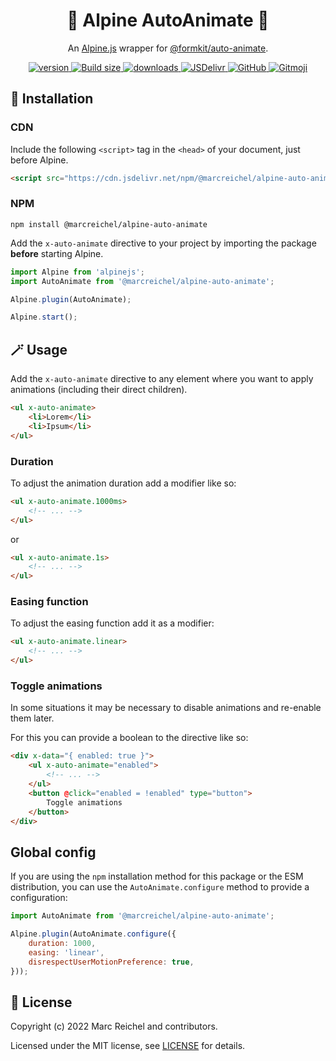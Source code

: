 <h1 align="center">💫 Alpine AutoAnimate 💫</h1>

<p align="center">
  An <a href="https://alpinejs.dev">Alpine.js</a> wrapper for <a href="https://github.com/formkit/auto-animate">@formkit/auto-animate</a>.
</p>

<p align="center">
  <a href="https://www.npmjs.com/package/@marcreichel/alpine-auto-animate">
    <img src="https://img.shields.io/github/v/tag/marcreichel/alpine-auto-animate?label=version" alt="version">
  </a>
  <a href="https://www.npmjs.com/package/@marcreichel/alpine-auto-animate">
    <img src="https://img.shields.io/bundlephobia/minzip/%40marcreichel%2Falpine-auto-animate" alt="Build size">
  </a>
  <a href="https://www.npmjs.com/package/@marcreichel/alpine-auto-animate">
    <img src="https://img.shields.io/npm/dt/@marcreichel/alpine-auto-animate" alt="downloads">
  </a>
  <a href="https://www.jsdelivr.com/package/npm/@marcreichel/alpine-auto-animate">
    <img src="https://data.jsdelivr.com/v1/package/npm/@marcreichel/alpine-auto-animate/badge?style=rounded" alt="JSDelivr">
  </a>
  <a href="https://www.npmjs.com/package/@marcreichel/alpine-auto-animate">
    <img alt="GitHub" src="https://img.shields.io/github/license/marcreichel/alpine-auto-animate">
  </a>
  <a href="https://gitmoji.dev/">
    <img src="https://img.shields.io/badge/gitmoji-%20😜%20😍-FFDD67.svg" alt="Gitmoji">
  </a>
</p>

## 🚀 Installation

### CDN

Include the following `<script>` tag in the `<head>` of your document, just before Alpine.

```html
<script src="https://cdn.jsdelivr.net/npm/@marcreichel/alpine-auto-animate@latest/dist/alpine-auto-animate.min.js" defer></script>
```

### NPM

```shell
npm install @marcreichel/alpine-auto-animate
```

Add the `x-auto-animate` directive to your project by importing the package **before** starting Alpine.

```js
import Alpine from 'alpinejs';
import AutoAnimate from '@marcreichel/alpine-auto-animate';

Alpine.plugin(AutoAnimate);

Alpine.start();
```

## 🪄 Usage

Add the `x-auto-animate` directive to any element where you want to apply animations (including their direct children).

```html
<ul x-auto-animate>
    <li>Lorem</li>
    <li>Ipsum</li>
</ul>
```

### Duration

To adjust the animation duration add a modifier like so:

```html
<ul x-auto-animate.1000ms>
    <!-- ... -->
</ul>
```

or

```html
<ul x-auto-animate.1s>
    <!-- ... -->
</ul>
```

### Easing function

To adjust the easing function add it as a modifier:

```html
<ul x-auto-animate.linear>
    <!-- ... -->
</ul>
```

### Toggle animations

In some situations it may be necessary to disable animations and re-enable them later.

For this you can provide a boolean to the directive like so:

```html
<div x-data="{ enabled: true }">
    <ul x-auto-animate="enabled">
        <!-- ... -->
    </ul>
    <button @click="enabled = !enabled" type="button">
        Toggle animations
    </button>
</div>
```

## Global config

If you are using the `npm` installation method for this package or the ESM distribution, you can use the
`AutoAnimate.configure` method to provide a configuration:

```javascript
import AutoAnimate from '@marcreichel/alpine-auto-animate';

Alpine.plugin(AutoAnimate.configure({
    duration: 1000,
    easing: 'linear',
    disrespectUserMotionPreference: true,
}));
```

## 📄 License

Copyright (c) 2022 Marc Reichel and contributors.

Licensed under the MIT license, see [LICENSE](LICENSE) for details.
